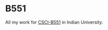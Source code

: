 B551
====

All my work for [CSCI-B551](http://www.cs.indiana.edu/classes/b551/syllabus.htm) in Indian University. 

